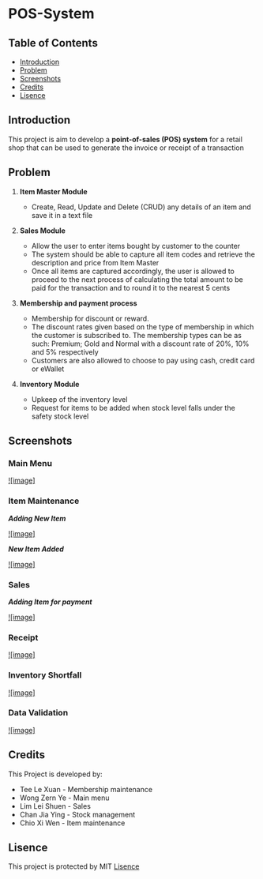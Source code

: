 # POS-System

## Table of Contents
- [Introduction](#Introduction)
- [Problem](#Problem)
- [Screenshots](#Screenshots)
- [Credits](#Credits)
- [Lisence](#Lisence)

## Introduction
This project is aim to develop a **point-of-sales (POS) system** for a retail shop that can be used to generate the invoice or receipt of a transaction

## Problem
1.	**Item Master Module**
    - Create, Read, Update and Delete (CRUD) any details of an item and save it in a text file
     
2. **Sales Module**
   - Allow the user to enter items bought by customer to the counter
   - The system should be able to capture all item codes and retrieve the description and price from Item Master
   - Once all items are captured accordingly, the user is allowed to proceed to the next process of calculating the total amount to be paid for the transaction and to round it to the nearest 5 cents
     
3. **Membership and payment process**
    - Membership for discount or reward.
    - The discount rates given based on the type of membership in which the customer is subscribed to. The membership types can be as such: Premium; Gold and Normal with a discount rate of 20%, 10% and 5% respectively
    - Customers are also allowed to choose to pay using cash, credit card or eWallet

4. **Inventory Module**
    - Upkeep of the inventory level
    - Request for items to be added when stock level falls under the safety stock level
      
## Screenshots
### Main Menu
[![image]](https://github.com/user-attachments/assets/eab7a65e-0cfd-4e60-92eb-a46078862901)

### Item Maintenance 
***Adding New Item***

[![image]](https://github.com/user-attachments/assets/3e931527-25a3-49b3-ba9a-61ba628c66fb)

***New Item Added***

[![image]](https://github.com/user-attachments/assets/b578bafd-0091-4454-aa15-1f9ecfb212db)

### Sales
***Adding Item for payment***

[![image]](https://github.com/user-attachments/assets/36d65c4c-08fe-4499-913f-b06a39c05c25)

### Receipt
[![image]](https://github.com/user-attachments/assets/c3d22251-9477-474b-9e1f-a533c6e7ceaf)

### Inventory Shortfall
[![image]](https://github.com/user-attachments/assets/754e4918-4204-42b0-a550-f654af88a8d7)

### Data Validation
[![image]](https://github.com/user-attachments/assets/605c2c5d-13db-438d-9e66-d6d1647fef25)

## Credits
This Project is developed by:
- Tee Le Xuan - Membership maintenance
- Wong Zern Ye - Main menu
- Lim Lei Shuen - Sales
- Chan Jia Ying - Stock management
- Chio Xi Wen - Item maintenance

## Lisence
This project is protected by MIT [Lisence](Lisence)
